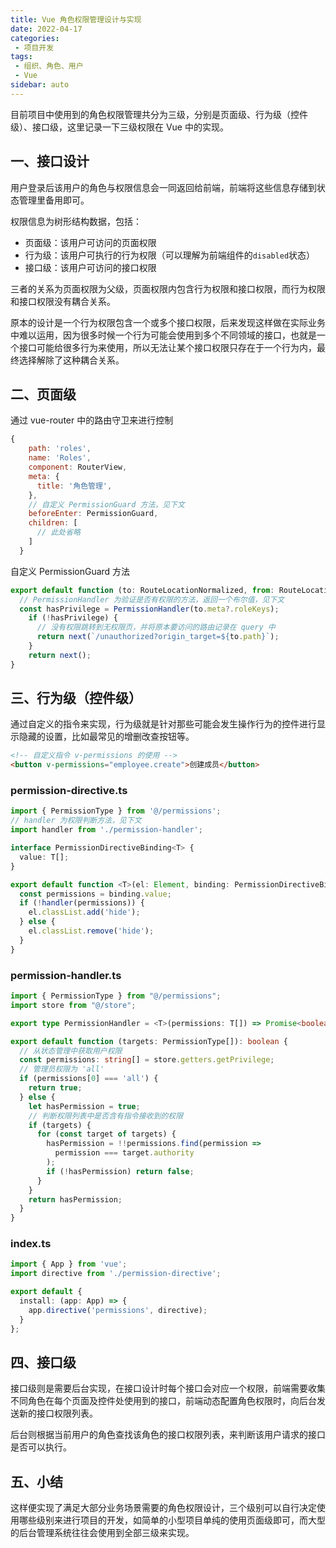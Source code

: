 ```yaml
---
title: Vue 角色权限管理设计与实现
date: 2022-04-17
categories:
 - 项目开发
tags:
 - 组织、角色、用户
 - Vue
sidebar: auto
---
```


目前项目中使用到的角色权限管理共分为三级，分别是页面级、行为级（控件级）、接口级，这里记录一下三级权限在 Vue 中的实现。

## 一、接口设计

用户登录后该用户的角色与权限信息会一同返回给前端，前端将这些信息存储到状态管理里备用即可。

权限信息为树形结构数据，包括：
- 页面级：该用户可访问的页面权限
- 行为级：该用户可执行的行为权限（可以理解为前端组件的`disabled`状态）
- 接口级：该用户可访问的接口权限

三者的关系为页面权限为父级，页面权限内包含行为权限和接口权限，而行为权限和接口权限没有耦合关系。

原本的设计是一个行为权限包含一个或多个接口权限，后来发现这样做在实际业务中难以运用，因为很多时候一个行为可能会使用到多个不同领域的接口，也就是一个接口可能给很多行为来使用，所以无法让某个接口权限只存在于一个行为内，最终选择解除了这种耦合关系。

## 二、页面级

通过 vue-router 中的路由守卫来进行控制

```js
{
    path: 'roles',
    name: 'Roles',
    component: RouterView,
    meta: {
      title: '角色管理',
    },
    // 自定义 PermissionGuard 方法，见下文
    beforeEnter: PermissionGuard,
    children: [
      // 此处省略
    ]
  }
```
自定义 PermissionGuard 方法
```js
export default function (to: RouteLocationNormalized, from: RouteLocationNormalized, next: Function) {
  // PermissionHandler 为验证是否有权限的方法，返回一个布尔值，见下文
  const hasPrivilege = PermissionHandler(to.meta?.roleKeys);
    if (!hasPrivilege) {
      // 没有权限跳转到无权限页，并将原本要访问的路由记录在 query 中
      return next(`/unauthorized?origin_target=${to.path}`);
    }
    return next();
}
```

## 三、行为级（控件级）

通过自定义的指令来实现，行为级就是针对那些可能会发生操作行为的控件进行显示隐藏的设置，比如最常见的增删改查按钮等。

```html
<!-- 自定义指令 v-permissions 的使用 -->
<button v-permissions="employee.create">创建成员</button>
```

### permission-directive.ts

```ts
import { PermissionType } from '@/permissions';
// handler 为权限判断方法，见下文
import handler from './permission-handler';

interface PermissionDirectiveBinding<T> {
  value: T[];
}

export default function <T>(el: Element, binding: PermissionDirectiveBinding<PermissionType>) {
  const permissions = binding.value;
  if (!handler(permissions)) {
    el.classList.add('hide');
  } else {
    el.classList.remove('hide');
  }
}
```

### permission-handler.ts

```ts
import { PermissionType } from "@/permissions";
import store from "@/store";

export type PermissionHandler = <T>(permissions: T[]) => Promise<boolean> | boolean;

export default function (targets: PermissionType[]): boolean {
  // 从状态管理中获取用户权限
  const permissions: string[] = store.getters.getPrivilege;
  // 管理员权限为 'all'
  if (permissions[0] === 'all') {
    return true;
  } else {
    let hasPermission = true;
    // 判断权限列表中是否含有指令接收到的权限
    if (targets) {
      for (const target of targets) {
        hasPermission = !!permissions.find(permission =>
          permission === target.authority
        );
        if (!hasPermission) return false;
      }
    }
    return hasPermission;
  }
}
```

### index.ts

```ts
import { App } from 'vue';
import directive from './permission-directive';

export default {
  install: (app: App) => {
    app.directive('permissions', directive);
  }
};
```

## 四、接口级

接口级则是需要后台实现，在接口设计时每个接口会对应一个权限，前端需要收集不同角色在每个页面及控件处使用到的接口，前端动态配置角色权限时，向后台发送新的接口权限列表。

后台则根据当前用户的角色查找该角色的接口权限列表，来判断该用户请求的接口是否可以执行。

## 五、小结

这样便实现了满足大部分业务场景需要的角色权限设计，三个级别可以自行决定使用哪些级别来进行项目的开发，如简单的小型项目单纯的使用页面级即可，而大型的后台管理系统往往会使用到全部三级来实现。